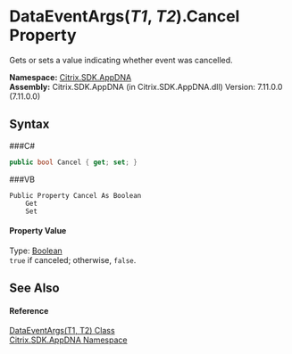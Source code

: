 # DataEventArgs(*T1*, *T2*).Cancel Property 
 

Gets or sets a value indicating whether event was cancelled.

**Namespace:**&nbsp;<a href="N_Citrix_SDK_AppDNA">Citrix.SDK.AppDNA</a><br />**Assembly:**&nbsp;Citrix.SDK.AppDNA (in Citrix.SDK.AppDNA.dll) Version: 7.11.0.0 (7.11.0.0)

## Syntax

###C#
```csharp
public bool Cancel { get; set; }
```

###VB
```vbnet
Public Property Cancel As Boolean
	Get
	Set
```


#### Property Value
Type: <a href="http://msdn2.microsoft.com/en-us/library/a28wyd50" target="_blank">Boolean</a><br />`true` if canceled; otherwise, `false`.

## See Also


#### Reference
<a href="T_Citrix_SDK_AppDNA_DataEventArgs_2">DataEventArgs(T1, T2) Class</a><br /><a href="N_Citrix_SDK_AppDNA">Citrix.SDK.AppDNA Namespace</a><br />